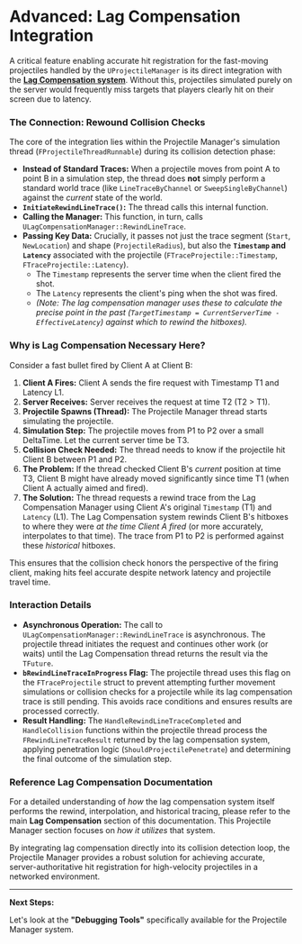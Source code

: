 # Advanced: Lag Compensation Integration

A critical feature enabling accurate hit registration for the fast-moving projectiles handled by the `UProjectileManager` is its direct integration with the [**Lag Compensation system**](../lag-compensation/). Without this, projectiles simulated purely on the server would frequently miss targets that players clearly hit on their screen due to latency.

### The Connection: Rewound Collision Checks

The core of the integration lies within the Projectile Manager's simulation thread (`FProjectileThreadRunnable`) during its collision detection phase:

* **Instead of Standard Traces:** When a projectile moves from point A to point B in a simulation step, the thread does **not** simply perform a standard world trace (like `LineTraceByChannel` or `SweepSingleByChannel`) against the _current_ state of the world.
* **`InitiateRewindLineTrace()`:** The thread calls this internal function.
* **Calling the Manager:** This function, in turn, calls `ULagCompensationManager::RewindLineTrace`.
* **Passing Key Data:** Crucially, it passes not just the trace segment (`Start`, `NewLocation`) and shape (`ProjectileRadius`), but also the **`Timestamp` and `Latency`** associated with the projectile (`FTraceProjectile::Timestamp`, `FTraceProjectile::Latency`).
  * The `Timestamp` represents the server time when the client fired the shot.
  * The `Latency` represents the client's ping when the shot was fired.
  * _(Note: The lag compensation manager uses these to calculate the precise point in the past (`TargetTimestamp = CurrentServerTime - EffectiveLatency`) against which to rewind the hitboxes)._

### Why is Lag Compensation Necessary Here?

Consider a fast bullet fired by Client A at Client B:

1. **Client A Fires:** Client A sends the fire request with Timestamp T1 and Latency L1.
2. **Server Receives:** Server receives the request at time T2 (T2 > T1).
3. **Projectile Spawns (Thread):** The Projectile Manager thread starts simulating the projectile.
4. **Simulation Step:** The projectile moves from P1 to P2 over a small DeltaTime. Let the current server time be T3.
5. **Collision Check Needed:** The thread needs to know if the projectile hit Client B between P1 and P2.
6. **The Problem:** If the thread checked Client B's _current_ position at time T3, Client B might have already moved significantly since time T1 (when Client A actually aimed and fired).
7. **The Solution:** The thread requests a rewind trace from the Lag Compensation Manager using Client A's original `Timestamp` (T1) and `Latency` (L1). The Lag Compensation system rewinds Client B's hitboxes to where they were _at the time Client A fired_ (or more accurately, interpolates to that time). The trace from P1 to P2 is performed against these _historical_ hitboxes.

This ensures that the collision check honors the perspective of the firing client, making hits feel accurate despite network latency and projectile travel time.

### Interaction Details

* **Asynchronous Operation:** The call to `ULagCompensationManager::RewindLineTrace` is asynchronous. The projectile thread initiates the request and continues other work (or waits) until the Lag Compensation thread returns the result via the `TFuture`.
* **`bRewindLineTraceInProgress` Flag:** The projectile thread uses this flag on the `FTraceProjectile` struct to prevent attempting further movement simulations or collision checks for a projectile while its lag compensation trace is still pending. This avoids race conditions and ensures results are processed correctly.
* **Result Handling:** The `HandleRewindLineTraceCompleted` and `HandleCollision` functions within the projectile thread process the `FRewindLineTraceResult` returned by the lag compensation system, applying penetration logic (`ShouldProjectilePenetrate`) and determining the final outcome of the simulation step.

### Reference Lag Compensation Documentation

For a detailed understanding of _how_ the lag compensation system itself performs the rewind, interpolation, and historical tracing, please refer to the main **Lag Compensation** section of this documentation. This Projectile Manager section focuses on _how it utilizes_ that system.

By integrating lag compensation directly into its collision detection loop, the Projectile Manager provides a robust solution for achieving accurate, server-authoritative hit registration for high-velocity projectiles in a networked environment.

***

**Next Steps:**

Let's look at the **"Debugging Tools"** specifically available for the Projectile Manager system.
